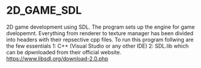 # 2D_GAME_SDL
2D game development using SDL.
The program sets up the engine for game dvelopemnt. 
Everything from renderer to texture manager has been divided into headers with their repsective cpp files. 
To run this program follwing are the few essentials 
1: C++ (Visual Studio or any other IDE)
2: SDL.lib which can be dpwnloaded from their official website. 
https://www.libsdl.org/download-2.0.php

